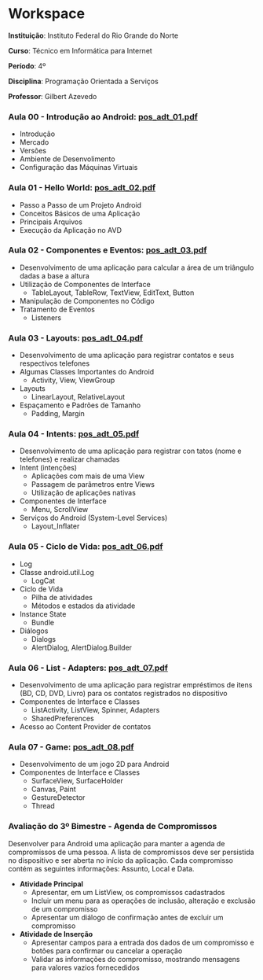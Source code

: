 # Workspace

**Instituição**: Instituto Federal do Rio Grande do Norte

**Curso**: Técnico em Informática para Internet

**Período**: 4º

**Disciplina**: Programação Orientada a Serviços

**Professor**: Gilbert Azevedo

### **Aula 00** - Introdução ao Android: [pos_adt_01.pdf](http://diatinf.ifrn.edu.br/antigo/lib/exe/fetch.php?media=corpodocente:gilbert:pos_adt_01.pdf)

- Introdução
- Mercado
- Versões
- Ambiente de Desenvolimento
- Configuração das Máquinas Virtuais


### **Aula 01** - Hello World: [pos_adt_02.pdf](http://diatinf.ifrn.edu.br/antigo/lib/exe/fetch.php?media=corpodocente:gilbert:pos_adt_02.pdf)

- Passo a Passo de um Projeto Android
- Conceitos Básicos de uma Aplicação
- Principais Arquivos
- Execução da Aplicação no AVD

### **Aula 02** - Componentes e Eventos: [pos_adt_03.pdf](http://diatinf.ifrn.edu.br/antigo/lib/exe/fetch.php?media=corpodocente:gilbert:pos_adt_03.pdf)

- Desenvolvimento de uma aplicação para calcular a área de um triângulo dadas a base a altura
- Utilização de Componentes de Interface
  - TableLayout, TableRow, TextView, EditText, Button
- Manipulação de Componentes no Código
- Tratamento de Eventos
  - Listeners

### **Aula 03** - Layouts: [pos_adt_04.pdf](http://diatinf.ifrn.edu.br/antigo/lib/exe/fetch.php?media=corpodocente:gilbert:pos_adt_04.pdf)

- Desenvolvimento de uma aplicação para registrar contatos e seus respectivos telefones
- Algumas Classes Importantes do Android
  - Activity, View, ViewGroup
- Layouts
  - LinearLayout, RelativeLayout
- Espaçamento e Padrões de Tamanho
  - Padding, Margin

### **Aula 04** - Intents: [pos_adt_05.pdf](http://diatinf.ifrn.edu.br/antigo/lib/exe/fetch.php?media=corpodocente:gilbert:pos_adt_05.pdf)

- Desenvolvimento de uma aplicação para registrar con
tatos (nome e telefones) e realizar chamadas
- Intent (intenções)
  - Aplicações com mais de uma View
  - Passagem de parâmetros entre Views
  - Utilização de aplicações nativas
- Componentes de Interface
  - Menu, ScrollView
- Serviços do Android (System-Level Services)
  - Layout_Inflater

### **Aula 05** - Ciclo de Vida: [pos_adt_06.pdf](http://diatinf.ifrn.edu.br/antigo/lib/exe/fetch.php?media=corpodocente:gilbert:pos_adt_06.pdf)

- Log
- Classe android.util.Log
  - LogCat
- Ciclo de Vida
  - Pilha de atividades
  - Métodos e estados da atividade
- Instance State
  - Bundle
- Diálogos
  - Dialogs
  - AlertDialog, AlertDialog.Builder

### **Aula 06** - List - Adapters: [pos_adt_07.pdf](http://diatinf.ifrn.edu.br/antigo/lib/exe/fetch.php?media=corpodocente:gilbert:pos_adt_07.pdf)

- Desenvolvimento de uma aplicação para registrar empréstimos de itens (BD, CD, DVD, Livro) para os contatos registrados no dispositivo
- Componentes de Interface e Classes
  - ListActivity, ListView, Spinner, Adapters
  - SharedPreferences
- Acesso ao Content Provider de contatos

### **Aula 07** - Game: [pos_adt_08.pdf](http://diatinf.ifrn.edu.br/antigo/lib/exe/fetch.php?media=corpodocente:gilbert:pos_adt_08.pdf)

- Desenvolvimento de um jogo 2D para Android
- Componentes de Interface e Classes
  - SurfaceView, SurfaceHolder
  - Canvas, Paint
  - GestureDetector
  - Thread

### Avaliação do 3º Bimestre - Agenda de Compromissos

Desenvolver para Android uma aplicação para manter a agenda de compromissos de uma pessoa. A lista de compromissos deve ser persistida no dispositivo e ser aberta no início da aplicação. Cada compromisso contém as seguintes informações: Assunto, Local e Data.

- **Atividade Principal**
  - Apresentar, em um ListView, os compromissos cadastrados
  - Incluir um menu para as operações de inclusão, alteração e exclusão de um compromisso
  - Apresentar um diálogo de confirmação antes de excluir um compromisso
- **Atividade de Inserção**
  - Apresentar campos para a entrada dos dados de um compromisso e botões para confirmar ou cancelar a operação
  - Validar as informações do compromisso, mostrando mensagens para valores vazios fornecedidos

